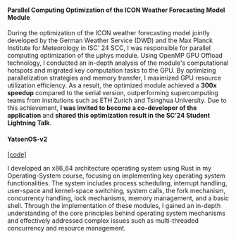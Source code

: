 #### Parallel Computing Optimization of the ICON Weather Forecasting Model Module

During the optimization of the ICON weather forecasting model jointly developed by the German Weather Service (DWD) and the Max Planck Institute for Meteorology in ISC' 24 SCC, I was responsible for parallel computing optimization of the μphys module. Using OpenMP GPU Offload technology, I conducted an in-depth analysis of the module's computational hotspots and migrated key computation tasks to the GPU. By optimizing parallelization strategies and memory transfer, I maximized GPU resource utilization efficiency. As a result, the optimized module achieved a **300x speedup** compared to the serial version, outperforming supercomputing teams from institutions such as ETH Zurich and Tsinghua University. Due to this achievement, **I was invited to become a co-developer of the application** and **shared this optimization result in the SC’24 Student Lightning Talk**.

#### YatsenOS-v2

[[code]](https://github.com/henry-y/YatSenOS-v2)

I developed an x86_64 architecture operating system using Rust in my Operating-System course, focusing on implementing key operating system functionalities. The system includes process scheduling, interrupt handling, user-space and kernel-space switching, system calls, the fork mechanism, concurrency handling, lock mechanisms, memory management, and a basic shell. Through the implementation of these modules, I gained an in-depth understanding of the core principles behind operating system mechanisms and effectively addressed complex issues such as multi-threaded concurrency and resource management.
